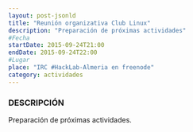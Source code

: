 ```yaml
---
layout: post-jsonld
title: "Reunión organizativa Club Linux"
description: "Preparación de próximas actividades"
#Fecha
startDate: 2015-09-24T21:00
endDate: 2015-09-24T22:00
#Lugar
place: "IRC #HackLab-Almeria en freenode"
category: actividades
---
```


### DESCRIPCIÓN
Preparación de próximas actividades.
